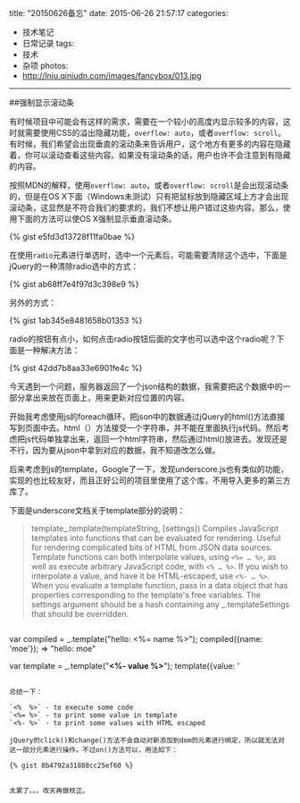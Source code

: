title: "20150626备忘"
date: 2015-06-26 21:57:17
categories: 
- 技术笔记
- 日常记录
tags:
- 技术
- 杂项
photos:
- http://lniu.qiniudn.com/images/fancybox/013.jpg
---

##强制显示滚动条

有时候项目中可能会有这样的需求，需要在一个较小的高度内显示较多的内容，这时就需要使用CSS的溢出隐藏功能，`overflow: auto`，或者`overflow: scroll`。有时候，我们希望会出现垂直的滚动条来告诉用户，这个地方有更多的内容在隐藏着，你可以滚动查看这些内容。如果没有滚动条的话，用户也许不会注意到有隐藏的内容。

按照MDN的解释，使用`overflow: auto`，或者`overflow: scroll`是会出现滚动条的，但是在OS X下面（Windows未测试）只有把鼠标放到隐藏区域上方才会出现滚动条，这显然是不符合我们的要求的，我们不想让用户错过这些内容。那么，使用下面的方法可以使OS X强制显示垂直滚动条。

<!-- more -->

{% gist e5fd3d13728f11fa0bae %}

在使用`radio`元素进行单选时，选中一个元素后，可能需要清除这个选中，下面是jQuery的一种清除radio选中的方式：

{% gist ab68ff7e4f97d3c398e9 %}

另外的方式：

{% gist 1ab345e8481658b01353 %}

radio的按钮有点小，如何点击radio按钮后面的文字也可以选中这个radio呢？下面是一种解决方法：

{% gist 42dd7b8aa33e6901fe4c %}

今天遇到一个问题，服务器返回了一个json结构的数据，我需要把这个数据中的一部分拿出来放在页面上，用来更新对应位置的内容。

开始我考虑使用js的foreach循环，把json中的数据通过jQuery的html()方法直接写到页面中去。html（）方法接受一个字符串，并不能在里面执行js代码。然后考虑把js代码单独拿出来，返回一个html字符串，然后通过html()放进去。发现还是不行，因为要从json中拿到对应的数据，我不知道改怎么做。

后来考虑到js的template，Google了一下，发现underscore.js也有类似的功能，实现的也比较友好，而且正好公司的项目里使用了这个库，不用导入更多的第三方库了。

下面是underscore文档关于template部分的说明：

> template_.template(templateString, [settings]) 
Compiles JavaScript templates into functions that can be evaluated for rendering. Useful for rendering complicated bits of HTML from JSON data sources. Template functions can both interpolate values, using `<%= … %>`, as well as execute arbitrary JavaScript code, with `<% … %>`. If you wish to interpolate a value, and have it be HTML-escaped, use `<%- … %>`. When you evaluate a template function, pass in a data object that has properties corresponding to the template's free variables. The settings argument should be a hash containing any _.templateSettings that should be overridden.

> ```js
var compiled = _.template("hello: <%= name %>");
compiled({name: 'moe'});
=> "hello: moe"

var template = _.template("<b><%- value %></b>");
template({value: '<script>'});
=> "<b>&lt;script&gt;</b>"
```

> You can also use print from within JavaScript code. This is sometimes more convenient than using `<%= ... %>`.


> ```js 
var compiled = _.template("<% print('Hello ' + epithet); %>");
compiled({epithet: "stooge"});
=> "Hello stooge"
```

> If ERB-style delimiters aren't your cup of tea, you can change Underscore's template settings to use different symbols to set off interpolated code. Define an interpolate regex to match expressions that should be interpolated verbatim, an escape regex to match expressions that should be inserted after being HTML-escaped, and an evaluate regex to match expressions that should be evaluated without insertion into the resulting string. You may define or omit any combination of the three. For
example, to perform Mustache.js-style templating:

> ```js 
_.templateSettings = {
interpolate: /\{\{(.+?)\}\}/g
};

> var template = _.template("Hello {{ name }}!");
template({name: "Mustache"});
=> "Hello Mustache!"
```

> By default, template places the values from your data in the local scope via the with statement. However, you can specify a single variable name with the variable setting. This can significantly improve the speed at which a template is able to render.

> ```js  
_.template("Using 'with': <%= data.answer %>", {variable: 'data'})({answer: 'no'});
=> "Using 'with': no"
```
> Precompiling your templates can be a big help when debugging errors you can't reproduce. This is because precompiled templates can provide line numbers and a stack trace, something that is not possible when compiling templates on the client. The source property is available on the compiled template function for easy precompilation.

> ```js 
<script>
   JST.project = <%= _.template(jstText).source %>;
</script>
```

总结一下：

`<%  %>` - to execute some code
`<%= %>` - to print some value in template
`<%- %>` - to print some values with HTML escaped

jQuery的click()和change()方法不会自动对新添加到dom的元素进行绑定，所以就无法对这一部分元素进行操作。不过on()方法可以，用法如下：

{% gist 8b4792a31888cc25ef60 %}


太累了。。。改天再做校正。
